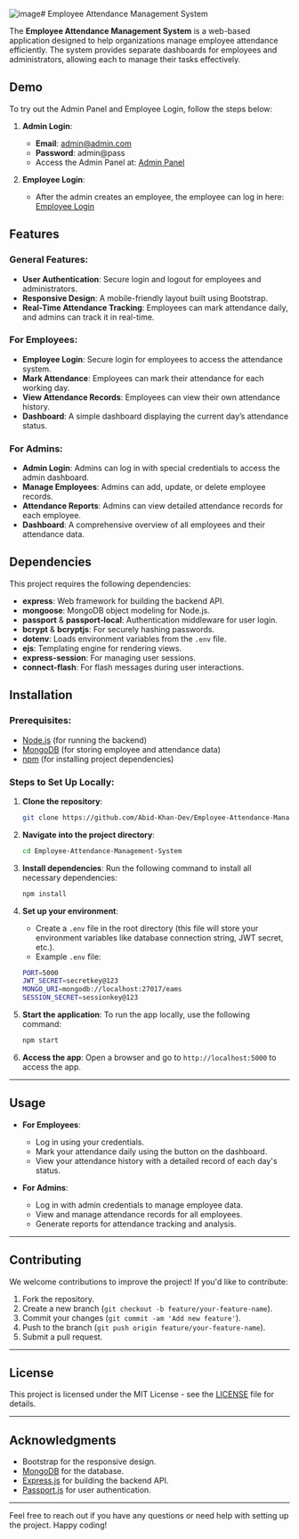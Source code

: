 ![image](https://github.com/user-attachments/assets/5abd0736-9bf4-4a74-8009-9f0d77cd70c4)# Employee Attendance Management System

The **Employee Attendance Management System** is a web-based application designed to help organizations manage employee attendance efficiently. The system provides separate dashboards for employees and administrators, allowing each to manage their tasks effectively.

## Demo

To try out the Admin Panel and Employee Login, follow the steps below:

1. **Admin Login**: 
   - **Email**: admin@admin.com
   - **Password**: admin@pass
   - Access the Admin Panel at: [Admin Panel](https://employee-attendance-management-system.onrender.com/admin)

2. **Employee Login**: 
   - After the admin creates an employee, the employee can log in here: [Employee Login](https://employee-attendance-management-system.onrender.com/)

  
## Features

### General Features:
- **User Authentication**: Secure login and logout for employees and administrators.
- **Responsive Design**: A mobile-friendly layout built using Bootstrap.
- **Real-Time Attendance Tracking**: Employees can mark attendance daily, and admins can track it in real-time.

### **For Employees**:
- **Employee Login**: Secure login for employees to access the attendance system.
- **Mark Attendance**: Employees can mark their attendance for each working day.
- **View Attendance Records**: Employees can view their own attendance history.
- **Dashboard**: A simple dashboard displaying the current day’s attendance status.

### **For Admins**:
- **Admin Login**: Admins can log in with special credentials to access the admin dashboard.
- **Manage Employees**: Admins can add, update, or delete employee records.
- **Attendance Reports**: Admins can view detailed attendance records for each employee.
- **Dashboard**: A comprehensive overview of all employees and their attendance data.


## Dependencies

This project requires the following dependencies:

- **express**: Web framework for building the backend API.
- **mongoose**: MongoDB object modeling for Node.js.
- **passport** & **passport-local**: Authentication middleware for user login.
- **bcrypt** & **bcryptjs**: For securely hashing passwords.
- **dotenv**: Loads environment variables from the `.env` file.
- **ejs**: Templating engine for rendering views.
- **express-session**: For managing user sessions.
- **connect-flash**: For flash messages during user interactions.


## Installation

### Prerequisites:
- [Node.js](https://nodejs.org/) (for running the backend)
- [MongoDB](https://www.mongodb.com/) (for storing employee and attendance data)
- [npm](https://www.npmjs.com/) (for installing project dependencies)

### Steps to Set Up Locally:

1. **Clone the repository**:
    ```bash
    git clone https://github.com/Abid-Khan-Dev/Employee-Attendance-Management-System.git
    ```

2. **Navigate into the project directory**:
    ```bash
    cd Employee-Attendance-Management-System
    ```

3. **Install dependencies**:
    Run the following command to install all necessary dependencies:
    ```bash
    npm install
    ```

4. **Set up your environment**:
    - Create a `.env` file in the root directory (this file will store your environment variables like database connection string, JWT secret, etc.).
    - Example `.env` file:
    ```bash
    PORT=5000
    JWT_SECRET=secretkey@123
    MONGO_URI=mongodb://localhost:27017/eams
    SESSION_SECRET=sessionkey@123
    ```

5. **Start the application**:
    To run the app locally, use the following command:
    ```bash
    npm start
    ```

6. **Access the app**:
    Open a browser and go to `http://localhost:5000` to access the app.

---

## Usage

- **For Employees**:
  - Log in using your credentials.
  - Mark your attendance daily using the button on the dashboard.
  - View your attendance history with a detailed record of each day's status.

- **For Admins**:
  - Log in with admin credentials to manage employee data.
  - View and manage attendance records for all employees.
  - Generate reports for attendance tracking and analysis.

---

## Contributing

We welcome contributions to improve the project! If you'd like to contribute:

1. Fork the repository.
2. Create a new branch (`git checkout -b feature/your-feature-name`).
3. Commit your changes (`git commit -am 'Add new feature'`).
4. Push to the branch (`git push origin feature/your-feature-name`).
5. Submit a pull request.

---

## License

This project is licensed under the MIT License - see the [LICENSE](LICENSE) file for details.

---

## Acknowledgments

- Bootstrap for the responsive design.
- [MongoDB](https://www.mongodb.com/) for the database.
- [Express.js](https://expressjs.com/) for building the backend API.
- [Passport.js](http://www.passportjs.org/) for user authentication.

---

Feel free to reach out if you have any questions or need help with setting up the project. Happy coding!
